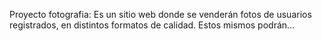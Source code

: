 Proyecto fotografia:
Es un sitio web donde se venderán fotos de usuarios registrados, en distintos formatos de calidad. Estos mismos podrán...
